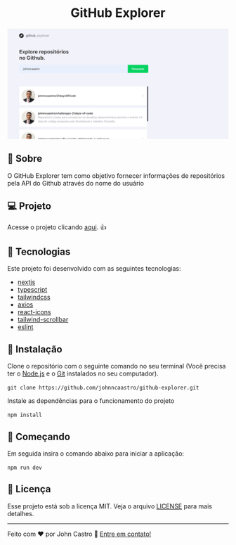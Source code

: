 <h1 align="center">
  GitHub Explorer
</h1>

![github-explorer](https://github.com/johnncaastro/github-explorer/blob/main/public/homepage-github-explorer.png)

## :page_with_curl: Sobre

O GitHub Explorer tem como objetivo fornecer informações de repositórios pela API do Github através do nome do usuário

## :computer: Projeto

Acesse o projeto clicando [aqui](https://github-explorer-ecru.vercel.app/). :+1:

## 🚀 Tecnologias

Este projeto foi desenvolvido com as seguintes tecnologias:

- [nextjs](https://nextjs.org/)
- [typescript](https://www.typescriptlang.org/)
- [tailwindcss](https://tailwindcss.com/)
- [axios](https://axios-http.com/ptbr/)
- [react-icons](https://react-icons.github.io/react-icons)
- [tailwind-scrollbar](https://www.npmjs.com/package/tailwind-scrollbar)
- [eslint](https://eslint.org/)

## 👷 Instalação

Clone o repositório com o seguinte comando no seu terminal (Você precisa ter o [Node.js](https://nodejs.org/en/) e o [Git](https://git-scm.com/) instalados no seu computador).

```git clone https://github.com/johnncaastro/github-explorer.git```

Instale as dependências para o funcionamento do projeto

```npm install```

## 🏃 Começando

Em seguida insira o comando abaixo para iniciar a aplicação:

```npm run dev```

## :memo: Licença

Esse projeto está sob a licença MIT. Veja o arquivo [LICENSE](https://github.com/johnncaastro/github-explorer/blob/main/LICENSE) para mais detalhes.

---

Feito com ♥ por John Castro :wave: [Entre em contato!](https://www.linkedin.com/in/jonathan-castro-alves/)

<!-- portfolio -->
